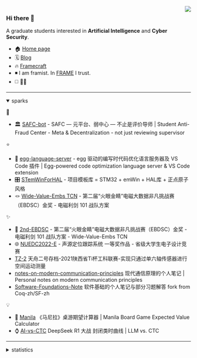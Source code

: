 <img align="right" src="http://github-profile-summary-cards.vercel.app/api/cards/stats?username=framist&theme=nord_bright&" />

### Hi there 👋

A graduate students interested in **Artificial Intelligence** and **Cyber Security**.
- 🏠 [Home page](http://framist.top/)
- 🗓️ [Blog](https://framist.github.io/)
- 🔥 [Framecraft](https://craft.framist.top/)
- ◾ I am framist. In [FRAME](https://framist.github.io/post/frame-2021.html) I trust.
- ◻️ 🏳️‍⚧

---

<details open>
<summary>sparks</summary>

🌟
- 🏛️ [SAFC-bot](https://github.com/framist/SAFC-bot) - SAFC — 元平台、弱中心 — 不止是评价导师 | Student Anti-Fraud Center - Meta & Decentralization - not just reviewing supervisor

⭐
- 🥚 [egg-language-server](https://github.com/framist/egg-language-server) - egg 驱动的编写时代码优化语言服务器及 VS Code 插件 | Egg-powered code optimization language server & VS Code extension
- 🎛️ [STemWinForHAL](https://github.com/framist/STemWinForHAL) - 项目模板库 = STM32 + emWin + HAL库 + 正点原子风格
- 🪢 [Wide-Value-Embs TCN](https://github.com/framist/2nd-EBDSC) - 第二届“火眼金睛”电磁大数据非凡挑战赛（EBDSC）金奖 - 电磁利剑 101 战队方案

✨
- 📡 [2nd-EBDSC](https://github.com/framist/2nd-EBDSC) - 第二届“火眼金睛”电磁大数据非凡挑战赛（EBDSC）金奖 - 电磁利剑 101 战队方案 - Wide-Value-Embs TCN
- 🌐 [NUEDC2022-E](https://github.com/framist/NUEDC2022-E) - 声源定位跟踪系统 一等奖作品 - 省级大学生电子设计竞赛
- [TZ-2](https://github.com/framist/TZ-2) 天舟二号存档-2021陕西省Ti杯工科联赛-实现只通过单六轴传感器进行空间运动测量
- [notes-on-modern-communication-principles](https://github.com/framist/notes-on-modern-communication-principles) 现代通信原理的个人笔记 | Personal notes on modern communication principles 
- [Software-Foundations-Note](https://github.com/framist/Software-Foundations-Note) 软件基础的个人笔记与部分习题解答 fork from Coq-zh/SF-zh

💡
- 🚢 [Manila](https://github.com/framist/manila) 《马尼拉》桌游期望计算器 | Manila Board Game Expected Value Calculator
- ⌚ [AI-vs-CTC](https://github.com/framist/AI-vs-CTC) DeepSeek R1 大战 封闭类时曲线 | LLM vs. CTC

</details>


---

<!--
**framist/framist** is a ✨ _special_ ✨ repository because its `README.md` (this file) appears on your GitHub profile.

Here are some ideas to get you started:

- 🔭 I’m currently working on ...
- 🌱 I’m currently learning ...
- 👯 I’m looking to collaborate on ...
- 🤔 I’m looking for help with ...
- 💬 Ask me about ...
- 📫 How to reach me: ...
- 😄 Pronouns: ...
- ⚡ Fun fact: ...
- 🔥 [Framecraft](https://craft.framist.top/) 
-->

<details>
<summary>statistics</summary>

![](http://github-profile-summary-cards.vercel.app/api/cards/profile-details?username=framist&theme=nord_bright)

![](http://github-profile-summary-cards.vercel.app/api/cards/most-commit-language?username=framist&theme=nord_bright)
![](http://github-profile-summary-cards.vercel.app/api/cards/productive-time?username=framist&theme=nord_bright&utcOffset=8)

</details>


